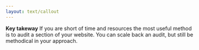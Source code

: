 ```yaml
---
layout: text/callout
---
```


**Key takeway**
If you are short of time and resources the most useful method is to audit a section of your website. You can scale back an audit, but still be methodical in your approach.